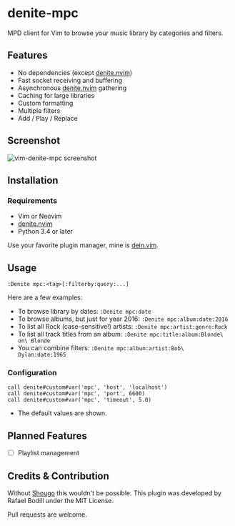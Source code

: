 # denite-mpc

MPD client for Vim to browse your music library by categories and filters.

## Features

- No dependencies (except [denite.nvim])
- Fast socket receiving and buffering
- Asynchronous [denite.nvim] gathering
- Caching for large libraries
- Custom formatting
- Multiple filters
- Add / Play / Replace

## Screenshot

![vim-denite-mpc screenshot](http://rafi.io/static/img/project/vim-denite-mpc/browsing.gif)

## Installation

### Requirements

- Vim or Neovim
- [denite.nvim]
- Python 3.4 or later

Use your favorite plugin manager, mine is [dein.vim].

## Usage

```viml
:Denite mpc:<tag>[:filterby:query:...]
```

Here are a few examples:

- To browse library by dates: `:Denite mpc:date`
- To browse albums, but just for year 2016: `:Denite mpc:album:date:2016`
- To list all Rock (case-sensitive!) artists: `:Denite mpc:artist:genre:Rock`
- To list all track titles from an album: `:Denite mpc:title:album:Blonde\ on\ Blonde`
- You can combine filters: `:Denite mpc:album:artist:Bob\ Dylan:date:1965`

### Configuration

```viml
call denite#custom#var('mpc', 'host', 'localhost')
call denite#custom#var('mpc', 'port', 6600)
call denite#custom#var('mpc', 'timeout', 5.0)
```

- The default values are shown.

## Planned Features

- [ ] Playlist management

## Credits & Contribution

Without [Shougo] this wouldn't be possible.
This plugin was developed by Rafael Bodill under the MIT License.

Pull requests are welcome.

[Shougo]: https://github.com/Shougo
[denite.nvim]: https://github.com/Shougo/denite.nvim
[dein.vim]: https://github.com/Shougo/dein.vim
